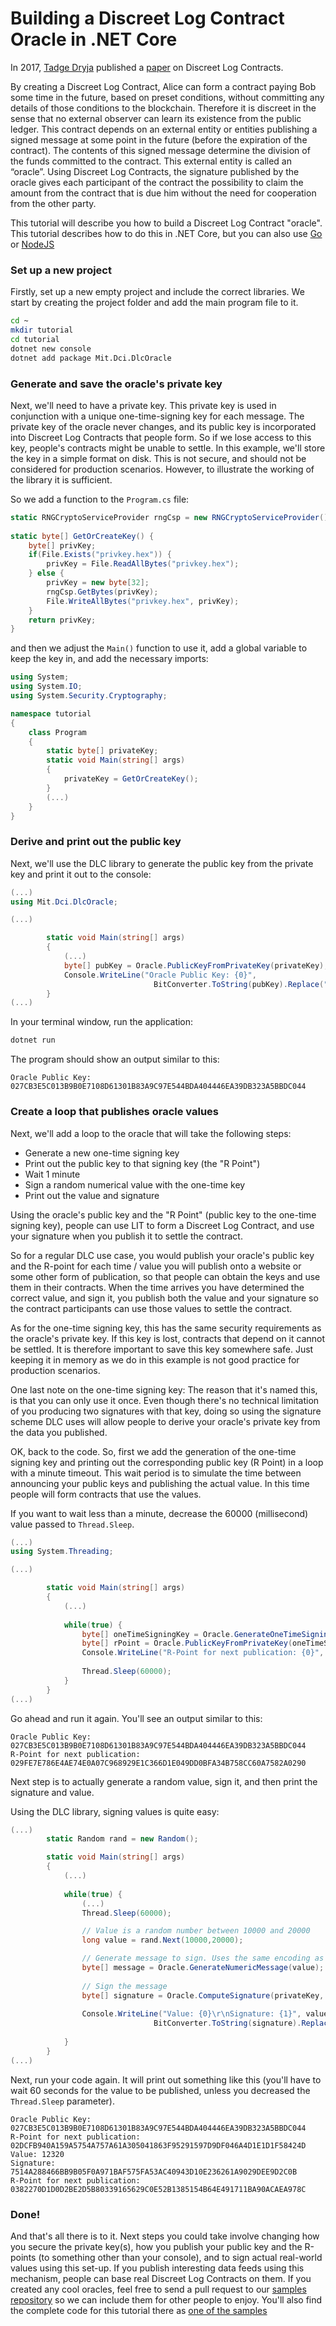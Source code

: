 # Building a Discreet Log Contract Oracle in .NET Core

In 2017, [Tadge Dryja](https://twitter.com/tdryja) published a [paper](https://adiabat.github.io/dlc.pdf) on Discreet Log Contracts. 

By creating a Discreet Log Contract, Alice can form a contract paying Bob some time in the future, based on preset conditions, without committing any details of those conditions to the blockchain. Therefore it is discreet in the sense that no external observer can learn its existence from the public ledger. This contract depends on an external entity or entities publishing a signed message at some point in the future (before the expiration of the contract). The contents of this signed message determine the division of the funds committed to the contract. This external entity is called an “oracle”. Using Discreet Log Contracts, the signature published by the oracle gives each participant of the contract the possibility to claim the amount from the contract that is due him without the need for cooperation from the other party. 

This tutorial will describe you how to build a Discreet Log Contract "oracle". This tutorial describes how to do this in .NET Core, but you can also use [Go](https://github.com/mit-dci/dlc-oracle-go/blob/master/TUTORIAL.md) or [NodeJS](https://github.com/mit-dci/dlc-oracle-nodejs/blob/master/TUTORIAL.md)

### Set up a new project

Firstly, set up a new empty project and include the correct libraries. We start by creating the project folder and add the main program file to it.

```bash
cd ~
mkdir tutorial
cd tutorial
dotnet new console
dotnet add package Mit.Dci.DlcOracle
```

### Generate and save the oracle's private key

Next, we'll need to have a private key. This private key is used in conjunction with a unique one-time-signing key for each message. The private key of the oracle never changes, and its public key is incorporated into Discreet Log Contracts that people form. So if we lose access to this key, people's contracts might be unable to settle. In this example, we'll store the key in a simple format on disk. This is not secure, and should not be considered for production scenarios. However, to illustrate the working of the library it is sufficient.

So we add a function to the `Program.cs` file:

```C#
static RNGCryptoServiceProvider rngCsp = new RNGCryptoServiceProvider();
        
static byte[] GetOrCreateKey() {
    byte[] privKey;
    if(File.Exists("privkey.hex")) {
        privKey = File.ReadAllBytes("privkey.hex");
    } else {
        privKey = new byte[32];
        rngCsp.GetBytes(privKey);
        File.WriteAllBytes("privkey.hex", privKey);
    }
    return privKey;
}
```

and then we adjust the `Main()` function to use it, add a global variable to keep the key in, and add the necessary imports:

```C#
using System;
using System.IO;
using System.Security.Cryptography;

namespace tutorial
{
    class Program
    {
        static byte[] privateKey;
        static void Main(string[] args)
        {
            privateKey = GetOrCreateKey();
        }
        (...)
    }
}
```

### Derive and print out the public key

Next, we'll use the DLC library to generate the public key from the private key and print it out to the console:

```C#
(...)
using Mit.Dci.DlcOracle;

(...)

        static void Main(string[] args)
        {
            (...)
            byte[] pubKey = Oracle.PublicKeyFromPrivateKey(privateKey);
            Console.WriteLine("Oracle Public Key: {0}", 
                                BitConverter.ToString(pubKey).Replace("-",""));
        }
(...)
```

In your terminal window, run the application:

```bash
dotnet run
```

The program should show an output similar to this:

```
Oracle Public Key: 027CB3E5C013B9B0E7108D61301B83A9C97E544BDA404446EA39DB323A5BBDC044
```

### Create a loop that publishes oracle values

Next, we'll add a loop to the oracle that will take the following steps:

* Generate a new one-time signing key
* Print out the public key to that signing key (the "R Point")
* Wait 1 minute
* Sign a random numerical value with the one-time key 
* Print out the value and signature

Using the oracle's public key and the "R Point" (public key to the one-time signing key), people can use LIT to form a Discreet Log Contract, and use your signature when you publish it to settle the contract.

So for a regular DLC use case, you would publish your oracle's public key and the R-point for each time / value you will publish onto a website or some other form of publication, so that people can obtain the keys and use them in their contracts. When the time arrives you have determined the correct value, and sign it, you publish both the value and your signature so the contract participants can use those values to settle the contract.

As for the one-time signing key, this has the same security requirements as the oracle's private key. If this key is lost, contracts that depend on it cannot be settled. It is therefore important to save this key somewhere safe. Just keeping it in memory as we do in this example is not good practice for production scenarios. 

One last note on the one-time signing key: The reason that it's named this, is that you can only use it once. Even though there's no technical limitation of you producing two signatures with that key, doing so using the signature scheme DLC uses will allow people to derive your oracle's private key from the data you published.

OK, back to the code. So, first we add the generation of the one-time signing key and printing out the corresponding public key (R Point) in a loop with a minute timeout. This wait period is to simulate the time between announcing your public keys and publishing the actual value. In this time people will form contracts that use the values.

If you want to wait less than a minute, decrease the 60000 (millisecond) value passed to `Thread.Sleep`.

```C#
(...)
using System.Threading;

(...)

        static void Main(string[] args)
        {
            (...)
            
            while(true) {
                byte[] oneTimeSigningKey = Oracle.GenerateOneTimeSigningKey();
                byte[] rPoint = Oracle.PublicKeyFromPrivateKey(oneTimeSigningKey);
                Console.WriteLine("R-Point for next publication: {0}", BitConverter.ToString(rPoint).Replace("-",""));
               
                Thread.Sleep(60000);
            }
        }
(...)
```

Go ahead and run it again. You'll see an output similar to this:

```
Oracle Public Key: 027CB3E5C013B9B0E7108D61301B83A9C97E544BDA404446EA39DB323A5BBDC044
R-Point for next publication: 029FE7E786E4AE74E0A07C968929E1C366D1E049DD0BFA34B758CC60A7582A0290
```

Next step is to actually generate a random value, sign it, and then print the signature and value. 

Using the DLC library, signing values is quite easy:

```C#
(...)
        static Random rand = new Random();

        static void Main(string[] args)
        {
            (...)
            
            while(true) {
                (...)
                Thread.Sleep(60000);

                // Value is a random number between 10000 and 20000
                long value = rand.Next(10000,20000);

                // Generate message to sign. Uses the same encoding as expected by LIT when settling the contract
                byte[] message = Oracle.GenerateNumericMessage(value);
                
                // Sign the message
                byte[] signature = Oracle.ComputeSignature(privateKey, oneTimeSigningKey, message);
               
                Console.WriteLine("Value: {0}\r\nSignature: {1}", value,
                                BitConverter.ToString(signature).Replace("-",""));
                
            }
        }
(...)
```

Next, run your code again. It will print out something like this (you'll have to wait 60 seconds for the value to be published, unless you decreased the `Thread.Sleep` parameter).

```
Oracle Public Key: 027CB3E5C013B9B0E7108D61301B83A9C97E544BDA404446EA39DB323A5BBDC044
R-Point for next publication: 02DCFB940A159A5754A757A61A305041863F95291597D9DF046A4D1E1D1F58424D
Value: 12320
Signature: 7514A288466BB9B05F0A971BAF575FA53AC40943D10E236261A9029DEE9D2C0B
R-Point for next publication: 0382270D1D0D2BE2D5B80339165629C0E52B1385154B64E491711BA90ACAEA978C
```

### Done!

And that's all there is to it. Next steps you could take involve changing how you secure the private key(s), how you publish your public key and the R-points (to something other than your console), and to sign actual real-world values using this set-up. If you publish interesting data feeds using this mechanism, people can base real Discreet Log Contracts on them. If you created any cool oracles, feel free to send a pull request to our [samples repository](https://github.com/mit-dci/dlc-oracle-dotnet-samples) so we can include them for other people to enjoy. You'll also find the complete code for this tutorial there as [one of the samples](https://github.com/mit-dci/dlc-oracle-dotnet-samples/tree/master/tutorial)